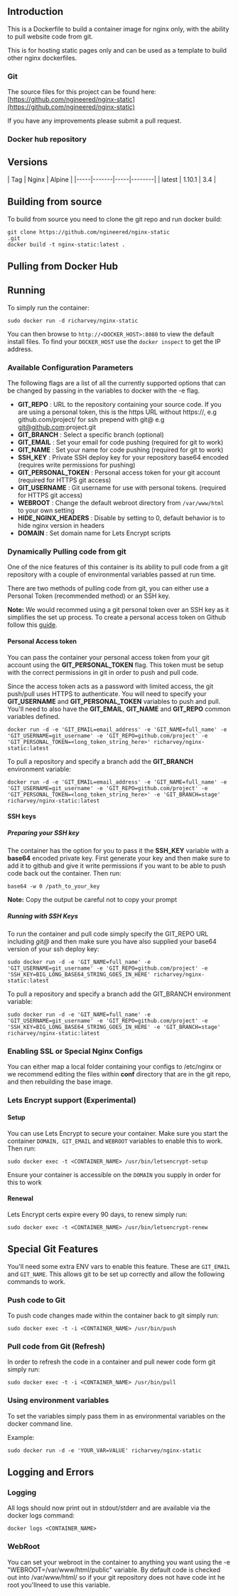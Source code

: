 ## Introduction
This is a Dockerfile to build a container image for nginx only, with the ability to pull website code from git.

This is for hosting static pages only and can be used as a template to build other nginx dockerfiles.

### Git
The source files for this project can be found here: [https://github.com/ngineered/nginx-static](https://github.com/ngineered/nginx-static)

If you have any improvements please submit a pull request.
### Docker hub repository


## Versions
| Tag | Nginx | Alpine |
|-----|-------|-----|--------|
| latest | 1.10.1 | 3.4 |

## Building from source
To build from source you need to clone the git repo and run docker build:
```
git clone https://github.com/ngineered/nginx-static
.git
docker build -t nginx-static:latest .
```

## Pulling from Docker Hub


## Running
To simply run the container:
```
sudo docker run -d richarvey/nginx-static
```

You can then browse to ```http://<DOCKER_HOST>:8080``` to view the default install files. To find your ```DOCKER_HOST``` use the ```docker inspect``` to get the IP address.

### Available Configuration Parameters
The following flags are a list of all the currently supported options that can be changed by passing in the variables to docker with the -e flag.

 - **GIT_REPO** : URL to the repository containing your source code. If you are using a personal token, this is the https URL without https://, e.g github.com/project/ for ssh prepend with git@ e.g git@github.com:project.git
 - **GIT_BRANCH** : Select a specific branch (optional)
 - **GIT_EMAIL** : Set your email for code pushing (required for git to work)
 - **GIT_NAME** : Set your name for code pushing (required for git to work)
 - **SSH_KEY** : Private SSH deploy key for your repository base64 encoded (requires write permissions for pushing)
 - **GIT_PERSONAL_TOKEN** : Personal access token for your git account (required for HTTPS git access)
 - **GIT_USERNAME** : Git username for use with personal tokens. (required for HTTPS git access)
 - **WEBROOT** : Change the default webroot directory from `/var/www/html` to your own setting
 - **HIDE_NGINX_HEADERS** : Disable by setting to 0, default behavior is to hide nginx version in headers
 - **DOMAIN** : Set domain name for Lets Encrypt scripts


### Dynamically Pulling code from git
One of the nice features of this container is its ability to pull code from a git repository with a couple of environmental variables passed at run time.

There are two methods of pulling code from git, you can either use a Personal Token (recommended method) or an SSH key.

**Note:** We would recommed using a git personal token over an SSH key as it simplifies the set up process. To create a personal access token on Github follow this [guide](https://help.github.com/articles/creating-an-access-token-for-command-line-use/).

#### Personal Access token

You can pass the container your personal access token from your git account using the __GIT_PERSONAL_TOKEN__ flag. This token must be setup with the correct permissions in git in order to push and pull code.

Since the access token acts as a password with limited access, the git push/pull uses HTTPS to authenticate. You will need to specify your __GIT_USERNAME__ and __GIT_PERSONAL_TOKEN__ variables to push and pull. You'll need to also have the __GIT_EMAIL__, __GIT_NAME__ and __GIT_REPO__ common variables defined.

```
docker run -d -e 'GIT_EMAIL=email_address' -e 'GIT_NAME=full_name' -e 'GIT_USERNAME=git_username' -e 'GIT_REPO=github.com/project' -e 'GIT_PERSONAL_TOKEN=<long_token_string_here>' richarvey/nginx-static:latest
```

To pull a repository and specify a branch add the __GIT_BRANCH__ environment variable:
```
docker run -d -e 'GIT_EMAIL=email_address' -e 'GIT_NAME=full_name' -e 'GIT_USERNAME=git_username' -e 'GIT_REPO=github.com/project' -e 'GIT_PERSONAL_TOKEN=<long_token_string_here>' -e 'GIT_BRANCH=stage' richarvey/nginx-static:latest
```
#### SSH keys

##### Preparing your SSH key
The container has the option for you to pass it the __SSH_KEY__ variable with a **base64** encoded private key. First generate your key and then make sure to add it to github and give it write permissions if you want to be able to push code back out the container. Then run:
```
base64 -w 0 /path_to_your_key
```
**Note:** Copy the output be careful not to copy your prompt

##### Running with SSH Keys

To run the container and pull code simply specify the GIT_REPO URL including *git@* and then make sure you have also supplied your base64 version of your ssh deploy key:
```
sudo docker run -d -e 'GIT_NAME=full_name' -e 'GIT_USERNAME=git_username' -e 'GIT_REPO=github.com/project' -e 'SSH_KEY=BIG_LONG_BASE64_STRING_GOES_IN_HERE' richarvey/nginx-static:latest
```

To pull a repository and specify a branch add the GIT_BRANCH environment variable:
```
sudo docker run -d -e 'GIT_NAME=full_name' -e 'GIT_USERNAME=git_username' -e 'GIT_REPO=github.com/project' -e 'SSH_KEY=BIG_LONG_BASE64_STRING_GOES_IN_HERE' -e 'GIT_BRANCH=stage' richarvey/nginx-static:latest
```

### Enabling SSL or Special Nginx Configs
You can either map a local folder containing your configs  to /etc/nginx or we recommend editing the files within __conf__ directory that are in the git repo, and then rebuilding the base image.

### Lets Encrypt support (Experimental)
#### Setup
You can use Lets Encrypt to secure your container. Make sure you start the container ```DOMAIN, GIT_EMAIL``` and ```WEBROOT``` variables to enable this to work. Then run:
```
sudo docker exec -t <CONTAINER_NAME> /usr/bin/letsencrypt-setup
```
Ensure your container is accessible on the ```DOMAIN``` you supply in order for this to work
#### Renewal
Lets Encrypt certs expire every 90 days, to renew simply run:
```
sudo docker exec -t <CONTAINER_NAME> /usr/bin/letsencrypt-renew
```

## Special Git Features
You'll need some extra ENV vars to enable this feature. These are ```GIT_EMAIL``` and ```GIT_NAME```. This allows git to be set up correctly and allow the following commands to work.

### Push code to Git
To push code changes made within the container back to git simply run:
```
sudo docker exec -t -i <CONTAINER_NAME> /usr/bin/push
```

### Pull code from Git (Refresh)
In order to refresh the code in a container and pull newer code form git simply run:
```
sudo docker exec -t -i <CONTAINER_NAME> /usr/bin/pull
```

### Using environment variables

To set the variables simply pass them in as environmental variables on the docker command line.

Example:
```
sudo docker run -d -e 'YOUR_VAR=VALUE' richarvey/nginx-static
```

## Logging and Errors

### Logging
All logs should now print out in stdout/stderr and are available via the docker logs command:
```
docker logs <CONTAINER_NAME>
```
### WebRoot
You can set your webroot in the container to anything you want using the -e "WEBROOT=/var/www/html/public" variable. By default code is checked out into /var/www/html/ so if your git repository does not have code int he root you'llneed to use this variable.
